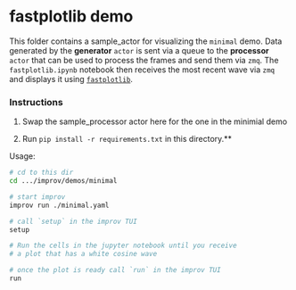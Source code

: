 # fastplotlib demo

This folder contains a sample_actor for visualizing the `minimal` demo. Data generated by the **generator** `actor` is sent via 
a queue to the **processor** `actor` that can be used to process the frames and send them via `zmq`. 
The `fastplotlib.ipynb` notebook then receives the most recent wave via `zmq` and displays it using 
[`fastplotlib`](https://github.com/fastplotlib/fastplothttps://github.com/fastplotlib/fastplotlib).

### Instructions

1. Swap the sample_processor actor here for the one in the minimial demo

2. Run `pip install -r requirements.txt` in this directory.**

Usage:

```bash
# cd to this dir
cd .../improv/demos/minimal

# start improv
improv run ./minimal.yaml

# call `setup` in the improv TUI
setup

# Run the cells in the jupyter notebook until you receive
# a plot that has a white cosine wave

# once the plot is ready call `run` in the improv TUI
run
```
